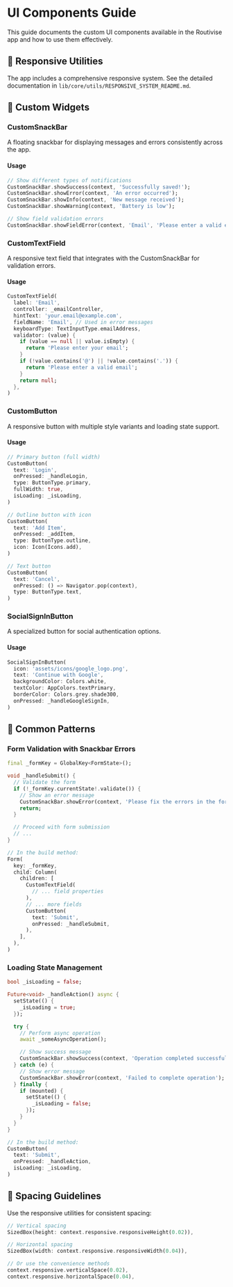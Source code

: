 # UI Components Guide

This guide documents the custom UI components available in the Routivise app and how to use them effectively.

## 📱 Responsive Utilities

The app includes a comprehensive responsive system. See the detailed documentation in `lib/core/utils/RESPONSIVE_SYSTEM_README.md`.

## 🎨 Custom Widgets

### CustomSnackBar

A floating snackbar for displaying messages and errors consistently across the app.

#### Usage

```dart
// Show different types of notifications
CustomSnackBar.showSuccess(context, 'Successfully saved!');
CustomSnackBar.showError(context, 'An error occurred');
CustomSnackBar.showInfo(context, 'New message received');
CustomSnackBar.showWarning(context, 'Battery is low');

// Show field validation errors
CustomSnackBar.showFieldError(context, 'Email', 'Please enter a valid email address');
```

### CustomTextField

A responsive text field that integrates with the CustomSnackBar for validation errors.

#### Usage

```dart
CustomTextField(
  label: 'Email',
  controller: _emailController,
  hintText: 'your.email@example.com',
  fieldName: 'Email', // Used in error messages
  keyboardType: TextInputType.emailAddress,
  validator: (value) {
    if (value == null || value.isEmpty) {
      return 'Please enter your email';
    }
    if (!value.contains('@') || !value.contains('.')) {
      return 'Please enter a valid email';
    }
    return null;
  },
)
```

### CustomButton

A responsive button with multiple style variants and loading state support.

#### Usage

```dart
// Primary button (full width)
CustomButton(
  text: 'Login',
  onPressed: _handleLogin,
  type: ButtonType.primary,
  fullWidth: true,
  isLoading: _isLoading,
)

// Outline button with icon
CustomButton(
  text: 'Add Item',
  onPressed: _addItem,
  type: ButtonType.outline,
  icon: Icon(Icons.add),
)

// Text button
CustomButton(
  text: 'Cancel',
  onPressed: () => Navigator.pop(context),
  type: ButtonType.text,
)
```

### SocialSignInButton

A specialized button for social authentication options.

#### Usage

```dart
SocialSignInButton(
  icon: 'assets/icons/google_logo.png',
  text: 'Continue with Google',
  backgroundColor: Colors.white,
  textColor: AppColors.textPrimary,
  borderColor: Colors.grey.shade300,
  onPressed: _handleGoogleSignIn,
)
```

## 🧩 Common Patterns

### Form Validation with Snackbar Errors

```dart
final _formKey = GlobalKey<FormState>();

void _handleSubmit() {
  // Validate the form
  if (!_formKey.currentState!.validate()) {
    // Show an error message
    CustomSnackBar.showError(context, 'Please fix the errors in the form');
    return;
  }

  // Proceed with form submission
  // ...
}

// In the build method:
Form(
  key: _formKey,
  child: Column(
    children: [
      CustomTextField(
        // ... field properties
      ),
      // ... more fields
      CustomButton(
        text: 'Submit',
        onPressed: _handleSubmit,
      ),
    ],
  ),
)
```

### Loading State Management

```dart
bool _isLoading = false;

Future<void> _handleAction() async {
  setState(() {
    _isLoading = true;
  });

  try {
    // Perform async operation
    await _someAsyncOperation();

    // Show success message
    CustomSnackBar.showSuccess(context, 'Operation completed successfully');
  } catch (e) {
    // Show error message
    CustomSnackBar.showError(context, 'Failed to complete operation');
  } finally {
    if (mounted) {
      setState(() {
        _isLoading = false;
      });
    }
  }
}

// In the build method:
CustomButton(
  text: 'Submit',
  onPressed: _handleAction,
  isLoading: _isLoading,
)
```

## 📐 Spacing Guidelines

Use the responsive utilities for consistent spacing:

```dart
// Vertical spacing
SizedBox(height: context.responsive.responsiveHeight(0.02)),

// Horizontal spacing
SizedBox(width: context.responsive.responsiveWidth(0.04)),

// Or use the convenience methods
context.responsive.verticalSpace(0.02),
context.responsive.horizontalSpace(0.04),
```

